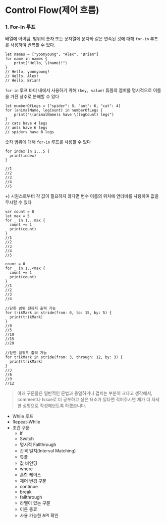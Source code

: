 # Control Flow(제어 흐름)

### 1. For-In 루프
배열에 아이템, 범위의 숫자 또는 문자열에 문자와 같은 연속된 것에 대해 `for-in` 루프를 사용하여 반복할 수 있다.
```
let names = ["yoonyoung", "Alex", "Brian"]
for name in names {
    print("Hello, \(name)!")
}
// Hello, yoonyoung!
// Hello, Alex!
// Hello, Brian!
```

`for-in` 루프 바디 내에서 사용하기 위해 `(key, value)` 튜플의 멤버를 명시적으로 이름을 가진 상수로 분해할 수 있다
```
let numberOfLegs = ["spider": 8, "ant": 6, "cat": 4]
for (animalName, legCount) in numberOfLegs {
    print("\(animalName)s have \(legCount) legs")
}
// cats have 4 legs
// ants have 6 legs
// spiders have 8 legs
```
  
숫자 범위에 대해 `for-in` 루프를 사용할 수 있다
```
for index in 1...5 {
  print(index)
}

//1
//2
//3
//4
//5
```

+) 시퀀스로부터 각 값이 필요하지 않다면 변수 이름의 위치에 언더바를 사용하여 값을 무시할 수 있다
```
var count = 0
let max = 5
for _ in 1...max {
  count += 1
  print(count)
}
//1
//2
//3
//4
//5

count = 0
for _ in 1..<max {
  count += 1
  print(count)
}
//1
//2
//3
//4

//닫힌 범위 전까지 출력 가능
for trikMark in stride(from: 0, to: 15, by: 5) {
  print(trikMark)
}
//0
//5
//10
//15
//20

//닫힌 범위도 출력 가능
for trikMark in stride(from: 3, through: 12, by: 3) {
  print(trikMark)
}
//3
//6
//9
//12
```

> 아래 구문들은 일반적인 문법과 동일하거나 겹치는 부분이 크다고 생각해서, comment나 Issue로 더 공부하고 싶은 요소가 있다면 적어주시면 제가 더 자세한 설명으로 작성해보도록 하겠습니다.
- While 루프
- Repeat-While
- 조건 구문
  - If
  - Switch
  - 명시적 Fallthrough
  - 간격 일치(Interval Matching)
  - 튜플
  - 값 바인딩
  - where
  - 혼합 케이스
  - 제어 변경 구문
  - continue
  - break
  - fallthrough
  - 라벨이 있는 구문
  - 이른 종료
  - 사용 가능한 API 확인
